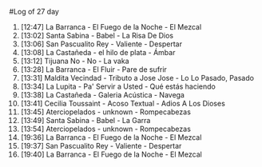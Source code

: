 #Log of 27 day

1. [12:47] La Barranca - El Fuego de la Noche - El Mezcal
1. [13:02] Santa Sabina - Babel - La Risa De Dios
1. [13:06] San Pascualito Rey - Valiente - Despertar
1. [13:08] La Castañeda - el hilo de plata - Ámbar
1. [13:12] Tijuana No - No - La vaka
1. [13:28] La Barranca - El Fluir - Pare de sufrir
1. [13:31] Maldita Vecindad - Tributo a Jose Jose - Lo Lo Pasado, Pasado
1. [13:34] La Lupita - Pa' Servir a Usted - Qué estás haciendo
1. [13:38] La Castañeda - Galeria Acústica - Navega
1. [13:41] Cecilia Toussaint - Acoso Textual - Adios A Los Dioses
1. [13:45] Aterciopelados - unknown - Rompecabezas
1. [13:49] Santa Sabina - Babel - La Garra
1. [13:54] Aterciopelados - unknown - Rompecabezas
1. [19:36] La Barranca - El Fuego de la Noche - El Mezcal
1. [19:37] San Pascualito Rey - Valiente - Despertar
1. [19:40] La Barranca - El Fuego de la Noche - El Mezcal
